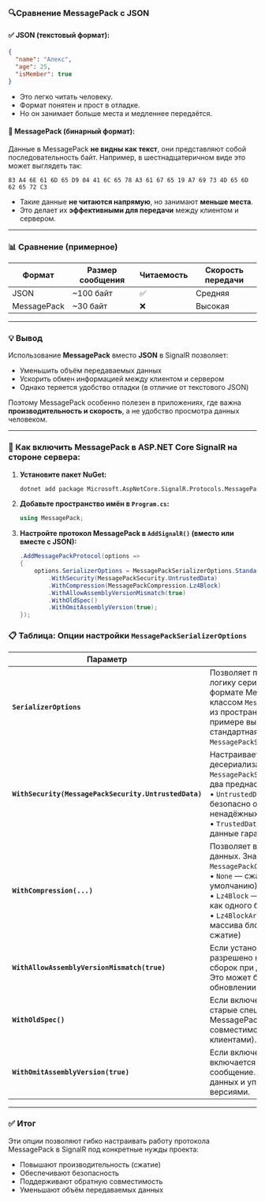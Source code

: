 
### 🔍Сравнение MessagePack c JSON

#### ✅ JSON (текстовый формат):
```json
{
  "name": "Алекс",
  "age": 25,
  "isMember": true
}
```

- Это легко читать человеку.
- Формат понятен и прост в отладке.
- Но он занимает больше места и медленнее передаётся.

#### 🔐 MessagePack (бинарный формат):
Данные в MessagePack **не видны как текст**, они представляют собой последовательность байт. Например, в шестнадцатеричном виде это может выглядеть так:
```
83 A4 6E 61 6D 65 D9 04 41 6C 65 78 A3 61 67 65 19 A7 69 73 4D 65 6D 62 65 72 C3
```

- Такие данные **не читаются напрямую**, но занимают **меньше места**.
- Это делает их **эффективными для передачи** между клиентом и сервером.

---

### 📊 Сравнение (примерное)

| Формат      | Размер сообщения | Читаемость | Скорость передачи |
|-------------|------------------|------------|--------------------|
| JSON        | ~100 байт        | ✅         | Средняя            |
| MessagePack | ~30 байт         | ❌         | Высокая            |

---

### 💡 Вывод

Использование **MessagePack** вместо **JSON** в SignalR позволяет:

- Уменьшить объём передаваемых данных
- Ускорить обмен информацией между клиентом и сервером
- Однако теряется удобство отладки (в отличие от текстового JSON)

Поэтому MessagePack особенно полезен в приложениях, где важна **производительность и скорость**, а не удобство просмотра данных человеком.

---

### 🧠 Как включить MessagePack в ASP.NET Core SignalR на стороне сервера:

1. **Установите пакет NuGet:**
   ```bash
   dotnet add package Microsoft.AspNetCore.SignalR.Protocols.MessagePack
   ```

2. **Добавьте пространство имён в `Program.cs`:**
   ```csharp
   using MessagePack;
   ```

3. **Настройте протокол MessagePack в `AddSignalR()` (вместо или вместе с JSON):**
   ```csharp
   .AddMessagePackProtocol(options =>
   {
       options.SerializerOptions = MessagePackSerializerOptions.Standard
           .WithSecurity(MessagePackSecurity.UntrustedData)
           .WithCompression(MessagePackCompression.Lz4Block)
           .WithAllowAssemblyVersionMismatch(true)
           .WithOldSpec()
           .WithOmitAssemblyVersion(true);
   });
   ```

### 📋 Таблица: Опции настройки `MessagePackSerializerOptions`

| Параметр                                              | Описание                                                                                                                                                                                                                                                                                                |
| ----------------------------------------------------- | ------------------------------------------------------------------------------------------------------------------------------------------------------------------------------------------------------------------------------------------------------------------------------------------------------- |
| **`SerializerOptions`**                               | Позволяет применить собственную логику сериализации к сообщениям в формате MessagePack. Представлена классом `MessagePackSerializerOptions` из пространства имён `MessagePack`. В примере выше используется стандартная конфигурация — `MessagePackSerializerOptions.Standard`.                         |
| **`WithSecurity(MessagePackSecurity.UntrustedData)`** | Настраивает безопасность десериализации. Класс `MessagePackSecurity` предоставляет два преднастроенных варианта: <br>• `UntrustedData` — позволяет безопасно обрабатывать данные от ненадёжных источников<br>• `TrustedData` — используется, если данные гарантированно надёжны                         |
| **`WithCompression(...)`**                            | Позволяет выбрать алгоритм сжатия данных. Значения перечисления `MessagePackCompression`: <br>• `None` — сжатие не применяется (по умолчанию)<br>• `Lz4Block` — сжатие всего сообщения как одного блока (лучшее сжатие)<br>• `Lz4BlockArray` — сжатие в виде массива блоков (быстрее, но худшее сжатие) |
| **`WithAllowAssemblyVersionMismatch(true)`**          | Если установлено значение `true`, разрешено несовпадение версий сборок при десериализации данных. Это может быть полезно при обновлении клиент-серверного ПО.                                                                                                                                           |
| **`WithOldSpec()`**                                   | Если включено, поддерживаются старые спецификации формата MessagePack (например, для совместимости с устаревшими клиентами).                                                                                                                                                                            |
| **`WithOmitAssemblyVersion(true)`**                   | Если включено, версия сборки не включается в сериализованное сообщение. Уменьшает размер данных и упрощает миграцию между версиями.                                                                                                                                                                     |

---

### ✅ Итог

Эти опции позволяют гибко настраивать работу протокола MessagePack в SignalR под конкретные нужды проекта:  
- Повышают производительность (сжатие)
- Обеспечивают безопасность
- Поддерживают обратную совместимость
- Уменьшают объём передаваемых данных

